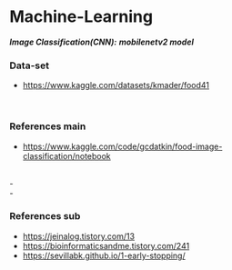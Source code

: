 # Machine-Learning
***Image Classification(CNN):*** ***mobilenetv2 model***

### Data-set
- https://www.kaggle.com/datasets/kmader/food41 
<br>

### References main
- <https://www.kaggle.com/code/gcdatkin/food-image-classification/notebook>
<br>
- <https://velog.io/@vector13/Food101-%EB%8D%B0%EC%9D%B4%ED%84%B0%EC%85%8B%EC%9D%84-%EC%9D%B4%EC%9A%A9%ED%95%9C-%EC%9D%8C%EC%8B%9D-%EC%9D%B4%EB%AF%B8%EC%A7%80-%EB%B6%84%EB%A5%98%EA%B8%B0-%EB%A7%8C%EB%93%A4%EA%B8%B0>
<br>
- <https://hangjastar.tistory.com/193>
<br>

### References sub
- https://jeinalog.tistory.com/13
- https://bioinformaticsandme.tistory.com/241
- https://sevillabk.github.io/1-early-stopping/
